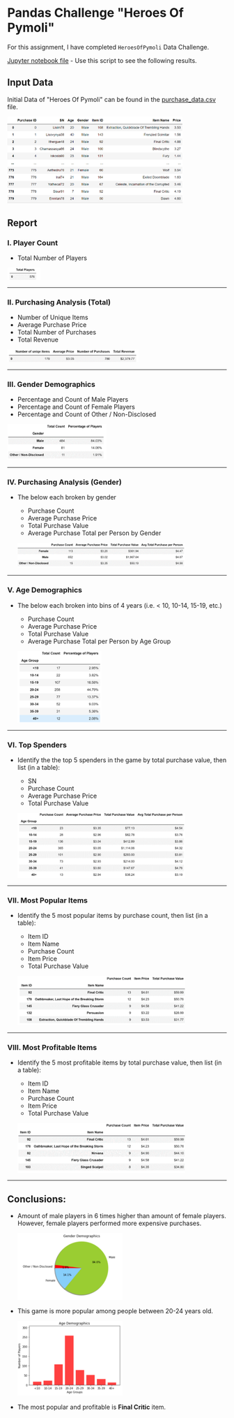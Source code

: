 # **Pandas Challenge "Heroes Of Pymoli"**

For this assignment, I have completed `HeroesOfPymoli` Data Challenge.

[Jupyter notebook file](HeroesOfPymoli_NVK.ipynb) - Use this script to see the following results.


## **Input Data**

Initial Data of "Heroes Of Pymoli" can be found in the [purchase_data.csv]("Resources/purchase_data.csv") file.

<p align="left">
  <img width="80%" src="Images/raw_dataset.png">
</p>

## **Report**

### I. Player Count

* Total Number of Players

<p align="left">
  <img width="15%" src="Images/total_number_players.png">
</p>

---


### II. Purchasing Analysis (Total)

* Number of Unique Items
* Average Purchase Price
* Total Number of Purchases
* Total Revenue

<p align="left">
  <img width="60%" src="Images/Purchasing_Analysis.png">
</p>

---

### III. Gender Demographics

* Percentage and Count of Male Players
* Percentage and Count of Female Players
* Percentage and Count of Other / Non-Disclosed

<p align="left">
  <img width="45%" src="Images/Gender_Demographics.png">
</p>

---

### IV. Purchasing Analysis (Gender)

* The below each broken by gender
  * Purchase Count
  * Average Purchase Price
  * Total Purchase Value
  * Average Purchase Total per Person by Gender
  
  <p align="left">
    <img width="80%" src="Images/Purchasing_Analysis_by_gender.png">
  </p>
---

### V. Age Demographics

* The below each broken into bins of 4 years (i.e. < 10, 10-14, 15-19, etc.)
  * Purchase Count
  * Average Purchase Price
  * Total Purchase Value
  * Average Purchase Total per Person by Age Group
  
   <p align="left">
    <img width="40%" src="Images/Age_Demographics.png">
  </p>
---

### VI. Top Spenders

* Identify the the top 5 spenders in the game by total purchase value, then list (in a table):
  * SN
  * Purchase Count
  * Average Purchase Price
  * Total Purchase Value

  <p align="left">
    <img width="80%" src="Images/Top_Spenders.png">
  </p>
 ---

### VII. Most Popular Items

* Identify the 5 most popular items by purchase count, then list (in a table):
  * Item ID
  * Item Name
  * Purchase Count
  * Item Price
  * Total Purchase Value
  
  <p align="left">
    <img width="80%" src="Images/most_pop_items.png">
  </p>
---

### VIII. Most Profitable Items

* Identify the 5 most profitable items by total purchase value, then list (in a table):
  * Item ID
  * Item Name
  * Purchase Count
  * Item Price
  * Total Purchase Value
  
  <p align="left">
    <img width="80%" src="Images/most_profit_items.png">
  </p>
---


## **Conclusions:**

* Amount of male players in 6 times higher than amount of female players. However, female players performed more expensive purchases.

  <p align="left">
    <img width="50%" src="Images/gen_dem_CHart.png">
  </p>

* This game is more popular among people between 20-24 years old.

  <p align="left">
    <img width="50%" src="Images/age_dem_CHart.png">
  </p>

* The most popular and profitable is **Final Critic** item.
